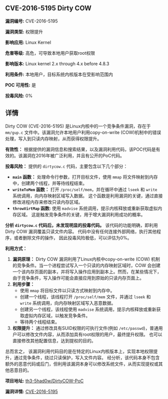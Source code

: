 ## CVE-2016-5195 Dirty COW

**漏洞编号:** CVE-2016-5195

**漏洞类型:** 权限提升

**影响应用:** Linux Kernel

**危害等级:** 高危，可导致本地用户获取root权限

**影响版本:** Linux kernel 2.x through 4.x before 4.8.3

**利用条件:** 本地用户，目标系统内核版本在受影响范围内

**POC 可用性:** 是

**投毒风险:** 0%

## 详情

Dirty COW (CVE-2016-5195) 是Linux内核中的一个竞争条件漏洞，存在于 `mm/gup.c` 文件中。该漏洞允许本地用户利用copy-on-write (COW)机制中的错误处理，写入到只读内存映射，从而获得权限提升。 

**有效性：**
根据提供的漏洞信息和搜索结果，以及漏洞利用代码，该POC代码是有效的。该漏洞在2016年被广泛利用，并且有公开的PoC代码。

**投毒风险：**
提供的 `dirtycow.c` 代码，主要包含以下几个部分：

*   **`main` 函数：**  处理命令行参数，打开目标文件，使用 `mmap` 将文件映射到内存中，创建两个线程，并等待线程结束。
*   **`writeToMem` 函数：**  打开 `/proc/self/mem`，并在循环中通过 `lseek` 和 `write` 系统调用，向内存映射区域写入数据。 这个函数是利用漏洞的关键，通过直接修改进程内存来修改只读内存区域。
*   **`throwVirtMap` 函数:**  使用 `madvise` 系统调用，提示内核释放或重新获取虚拟内存区域。 这是触发竞争条件的关键，用于增大漏洞利用成功的概率。

**分析 `dirtycow.c` 代码后，未发现明显的投毒代码。** 该代码的功能明确，即利用 Dirty COW 漏洞覆盖只读文件内容。 代码中没有任何连接外部网络，执行其他程序，或者删除文件的操作， 因此投毒风险极低，可以评估为0%。

**利用方式：**
1.  **漏洞原理：**  Dirty COW 漏洞利用了Linux内核中copy-on-write (COW) 机制的竞争条件。当一个进程尝试写入一个只读的内存映射区域时，COW 会创建一个该内存页面的副本，并将写入操作应用到副本上。然而，在某些情况下，由于竞争条件，写入操作可能会直接应用到原始的只读内存页面上。
2.  **利用步骤：**
    *   使用 `mmap` 将目标文件以只读方式映射到内存中。
    *   创建一个线程，该线程打开 `/proc/self/mem` 文件，并通过 `lseek` 和 `write` 系统调用，向内存映射区域写入恶意数据。
    *   创建另一个线程，该线程使用 `madvise` 系统调用，提示内核释放或重新获取虚拟内存区域，以触发竞争条件。
    *   等待两个线程结束。
3.  **权限提升：** 通过修改具有SUID权限的可执行文件(例如 `/etc/passwd`)，普通用户可以修改文件内容，从而添加具有root权限的用户，最终提升权限。  也可以直接修改其他配置信息，达到提权的目的。

总而言之， 该漏洞利用代码目的是在特定的Linux内核版本上，实现本地权限提升，通过竞争条件，绕过只读保护，写入文件内容。 经分析，该代码本身不包含额外的恶意代码或后门，但利用该漏洞本身可以修改系统文件，从而实现提权或其他恶意目的。

**项目地址:** [th3-5had0w/DirtyCOW-PoC](https://github.com/th3-5had0w/DirtyCOW-PoC)

**漏洞详情:** [CVE-2016-5195](https://nvd.nist.gov/vuln/detail/CVE-2016-5195)